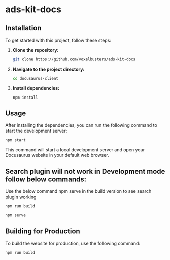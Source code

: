 # ads-kit-docs

## Installation

To get started with this project, follow these steps:

1. **Clone the repository:**

    ```bash
    git clone https://github.com/voxelbusters/ads-kit-docs
    ```

2. **Navigate to the project directory:**

    ```bash
    cd docusaurus-client
    ```

3. **Install dependencies:**

    ```bash
    npm install
    ```

## Usage

After installing the dependencies, you can run the following command to start the development server:

```bash
npm start
```

This command will start a local development server and open your Docusaurus website in your default web browser.


## Search plugin will not work in Development mode follow below commands:
Use the below command npm serve in the build version to see search plugin working

```bash
npm run build
```
```bash
npm serve
```

## Building for Production

To build the website for production, use the following command:

```bash
npm run build
```

